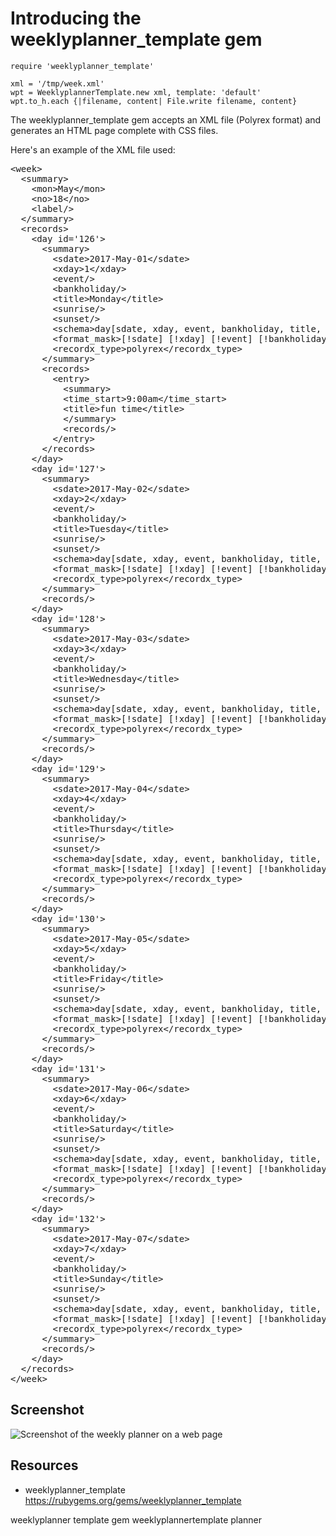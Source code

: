 # Introducing the weeklyplanner_template gem

    require 'weeklyplanner_template'

    xml = '/tmp/week.xml'
    wpt = WeeklyplannerTemplate.new xml, template: 'default'
    wpt.to_h.each {|filename, content| File.write filename, content}

The weeklyplanner_template gem accepts an XML file (Polyrex format) and generates an HTML page complete with CSS files.

Here's an example of the XML file used:

<pre>
&lt;week&gt;
  &lt;summary&gt;
    &lt;mon&gt;May&lt;/mon&gt;
    &lt;no&gt;18&lt;/no&gt;
    &lt;label/&gt;
  &lt;/summary&gt;
  &lt;records&gt;
    &lt;day id='126'&gt;
      &lt;summary&gt;
        &lt;sdate&gt;2017-May-01&lt;/sdate&gt;
        &lt;xday&gt;1&lt;/xday&gt;
        &lt;event/&gt;
        &lt;bankholiday/&gt;
        &lt;title&gt;Monday&lt;/title&gt;
        &lt;sunrise/&gt;
        &lt;sunset/&gt;
        &lt;schema&gt;day[sdate, xday, event, bankholiday, title, sunrise, sunset]/entry[time_start, time_end, duration, title]&lt;/schema&gt;
        &lt;format_mask&gt;[!sdate] [!xday] [!event] [!bankholiday] [!title] [!sunrise] [!sunset]&lt;/format_mask&gt;
        &lt;recordx_type&gt;polyrex&lt;/recordx_type&gt;
      &lt;/summary&gt;
      &lt;records&gt;
        &lt;entry&gt;
          &lt;summary&gt;
          &lt;time_start&gt;9:00am&lt;/time_start&gt;
          &lt;title&gt;fun time&lt;/title&gt;
          &lt;/summary&gt;
          &lt;records/&gt;
        &lt;/entry&gt;
      &lt;/records&gt;
    &lt;/day&gt;
    &lt;day id='127'&gt;
      &lt;summary&gt;
        &lt;sdate&gt;2017-May-02&lt;/sdate&gt;
        &lt;xday&gt;2&lt;/xday&gt;
        &lt;event/&gt;
        &lt;bankholiday/&gt;
        &lt;title&gt;Tuesday&lt;/title&gt;
        &lt;sunrise/&gt;
        &lt;sunset/&gt;
        &lt;schema&gt;day[sdate, xday, event, bankholiday, title, sunrise, sunset]/entry[time_start, time_end, duration, title]&lt;/schema&gt;
        &lt;format_mask&gt;[!sdate] [!xday] [!event] [!bankholiday] [!title] [!sunrise] [!sunset]&lt;/format_mask&gt;
        &lt;recordx_type&gt;polyrex&lt;/recordx_type&gt;
      &lt;/summary&gt;
      &lt;records/&gt;
    &lt;/day&gt;
    &lt;day id='128'&gt;
      &lt;summary&gt;
        &lt;sdate&gt;2017-May-03&lt;/sdate&gt;
        &lt;xday&gt;3&lt;/xday&gt;
        &lt;event/&gt;
        &lt;bankholiday/&gt;
        &lt;title&gt;Wednesday&lt;/title&gt;
        &lt;sunrise/&gt;
        &lt;sunset/&gt;
        &lt;schema&gt;day[sdate, xday, event, bankholiday, title, sunrise, sunset]/entry[time_start, time_end, duration, title]&lt;/schema&gt;
        &lt;format_mask&gt;[!sdate] [!xday] [!event] [!bankholiday] [!title] [!sunrise] [!sunset]&lt;/format_mask&gt;
        &lt;recordx_type&gt;polyrex&lt;/recordx_type&gt;
      &lt;/summary&gt;
      &lt;records/&gt;
    &lt;/day&gt;
    &lt;day id='129'&gt;
      &lt;summary&gt;
        &lt;sdate&gt;2017-May-04&lt;/sdate&gt;
        &lt;xday&gt;4&lt;/xday&gt;
        &lt;event/&gt;
        &lt;bankholiday/&gt;  
        &lt;title&gt;Thursday&lt;/title&gt;
        &lt;sunrise/&gt;
        &lt;sunset/&gt;
        &lt;schema&gt;day[sdate, xday, event, bankholiday, title, sunrise, sunset]/entry[time_start, time_end, duration, title]&lt;/schema&gt;
        &lt;format_mask&gt;[!sdate] [!xday] [!event] [!bankholiday] [!title] [!sunrise] [!sunset]&lt;/format_mask&gt;
        &lt;recordx_type&gt;polyrex&lt;/recordx_type&gt;
      &lt;/summary&gt;
      &lt;records/&gt;
    &lt;/day&gt;
    &lt;day id='130'&gt;
      &lt;summary&gt;
        &lt;sdate&gt;2017-May-05&lt;/sdate&gt;
        &lt;xday&gt;5&lt;/xday&gt;
        &lt;event/&gt;
        &lt;bankholiday/&gt;
        &lt;title&gt;Friday&lt;/title&gt;
        &lt;sunrise/&gt;
        &lt;sunset/&gt;
        &lt;schema&gt;day[sdate, xday, event, bankholiday, title, sunrise, sunset]/entry[time_start, time_end, duration, title]&lt;/schema&gt;
        &lt;format_mask&gt;[!sdate] [!xday] [!event] [!bankholiday] [!title] [!sunrise] [!sunset]&lt;/format_mask&gt;
        &lt;recordx_type&gt;polyrex&lt;/recordx_type&gt;
      &lt;/summary&gt;
      &lt;records/&gt;
    &lt;/day&gt;
    &lt;day id='131'&gt;
      &lt;summary&gt;
        &lt;sdate&gt;2017-May-06&lt;/sdate&gt;
        &lt;xday&gt;6&lt;/xday&gt;
        &lt;event/&gt;
        &lt;bankholiday/&gt;
        &lt;title&gt;Saturday&lt;/title&gt;
        &lt;sunrise/&gt;
        &lt;sunset/&gt;
        &lt;schema&gt;day[sdate, xday, event, bankholiday, title, sunrise, sunset]/entry[time_start, time_end, duration, title]&lt;/schema&gt;
        &lt;format_mask&gt;[!sdate] [!xday] [!event] [!bankholiday] [!title] [!sunrise] [!sunset]&lt;/format_mask&gt;
        &lt;recordx_type&gt;polyrex&lt;/recordx_type&gt;
      &lt;/summary&gt;
      &lt;records/&gt;
    &lt;/day&gt;
    &lt;day id='132'&gt;
      &lt;summary&gt;
        &lt;sdate&gt;2017-May-07&lt;/sdate&gt;
        &lt;xday&gt;7&lt;/xday&gt;
        &lt;event/&gt;
        &lt;bankholiday/&gt;
        &lt;title&gt;Sunday&lt;/title&gt;
        &lt;sunrise/&gt;
        &lt;sunset/&gt;
        &lt;schema&gt;day[sdate, xday, event, bankholiday, title, sunrise, sunset]/entry[time_start, time_end, duration, title]&lt;/schema&gt;
        &lt;format_mask&gt;[!sdate] [!xday] [!event] [!bankholiday] [!title] [!sunrise] [!sunset]&lt;/format_mask&gt;
        &lt;recordx_type&gt;polyrex&lt;/recordx_type&gt;
      &lt;/summary&gt;
      &lt;records/&gt;
    &lt;/day&gt;
  &lt;/records&gt;
&lt;/week&gt;
</pre>

## Screenshot

![Screenshot of the weekly planner on a web page](http://a0.jamesrobertson.eu/r/images/2017/may/07/screenshot-of-weekly-planner.png)

## Resources

* weeklyplanner_template https://rubygems.org/gems/weeklyplanner_template

weeklyplanner template gem weeklyplannertemplate planner
